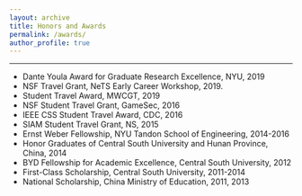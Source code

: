 ```yaml
---
layout: archive
title: Honors and Awards
permalink: /awards/
author_profile: true
---
```


------
- Dante Youla Award for Graduate Research Excellence, NYU, 2019
- NSF Travel Grant, NeTS Early Career Workshop, 2019.
- Student Travel Award, MWCGT, 2019
- NSF Student Travel Grant, GameSec, 2016
- IEEE CSS Student Travel Award, CDC, 2016
- SIAM Student Travel Grant, NS, 2015
- Ernst Weber Fellowship, NYU Tandon School of Engineering, 2014-2016
- Honor Graduates of Central South University and Hunan Province, China, 2014
- BYD Fellowship for Academic Excellence, Central South University, 2012
- First-Class Scholarship, Central South University, 2011-2014
- National Scholarship, China Ministry of Education, 2011, 2013
